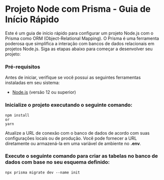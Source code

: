 # Projeto Node com Prisma - Guia de Início Rápido

Este é um guia de início rápido para configurar um projeto Node.js com o Prisma como ORM (Object-Relational Mapping). O Prisma é uma ferramenta poderosa que simplifica a interação com bancos de dados relacionais em projetos Node.js. Siga as etapas abaixo para começar a desenvolver seu projeto:

### Pré-requisitos

Antes de iniciar, verifique se você possui as seguintes ferramentas instaladas em seu sistema:

- [Node.js](https://nodejs.org) (versão 12 ou superior)

### Inicialize o projeto executando o seguinte comando:

```
npm install
or
yarn
```

Atualize a URL de conexão com o banco de dados de acordo com suas configurações locais ou de produção. Você pode fornecer a URL diretamente ou armazená-la em uma variável de ambiente no **.env**.

### Execute o seguinte comando para criar as tabelas no banco de dados com base no seu esquema definido:

`npx prisma migrate dev --name init`
